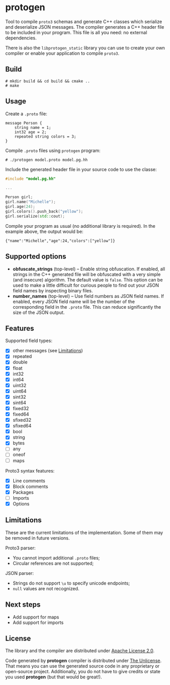 # protogen

Tool to compile ``proto3`` schemas and generate C++ classes which serialize and deserialize JSON messages. The compiler generates a C++ header file to be included in your program. This file is all you need: no external dependencies.

There is also the ``libprotogen_static`` library you can use to create your own compiler or enable your application to compile ``proto3``.

## Build

```
# mkdir build && cd build && cmake ..
# make
```

## Usage

Create a ``.proto`` file:

```
message Person {
    string name = 1;
    int32 age = 2;
    repeated string colors = 3;
}
```

Compile ``.proto`` files using ``protogen`` program:

```
# ./protogen model.proto model.pg.hh
```

Include the generated header file in your source code to use the classe:

```c++
#include "model.pg.hh"

...

Person girl;
girl.name("Michelle");
girl.age(24);
girl.colors().push_back("yellow");
girl.serialize(std::cout);

```

Compile your program as usual (no additional library is required). In the example above, the output would be:

```
{"name":"Michelle","age":24,"colors":["yellow"]}
```

## Supported options

* **obfuscate_strings** (top-level) &ndash; Enable string obfuscation. If enabled, all strings in the C++ generated file will be obfuscated with a very simple (and insecure) algorithm. The default value is `false`. This option can be used to make a little difficult for curious people to find out your JSON field names by inspecting binary files.
* **number_names** (top-level) &ndash; Use field numbers as JSON field names. If enabled, every JSON field name will be the number of the corresponding field in the `.proto` file. This can reduce significantly the size of the JSON output.

## Features

Supported field types:
- [x] other messages (see [Limitations](#Limitations))
- [x] repeated
- [x] double
- [x] float
- [x] int32
- [x] int64
- [x] uint32
- [x] uint64
- [x] sint32
- [x] sint64
- [x] fixed32
- [x] fixed64
- [x] sfixed32
- [x] sfixed64
- [x] bool
- [x] string
- [x] bytes
- [ ] any
- [ ] oneof
- [ ] maps

Proto3 syntax features:
- [x] Line comments
- [x] Block comments
- [x] Packages
- [ ] Imports
- [x] Options

## Limitations

These are the current limitations of the implementation. Some of them may be removed in future versions.

Proto3 parser:
- You cannot import additional ``.proto`` files;
- Circular references are not supported;

JSON parser:
- Strings do not support ``\u`` to specify unicode endpoints;
- ``null`` values are not recognized.

## Next steps

- Add support for maps
- Add support for imports

## License

The library and the compiler are distributed under [Apache License 2.0](http://www.apache.org/licenses/LICENSE-2.0).

Code generated by **protogen** compiler is distributed under [The Unlicense](http://unlicense.org). That means you can use the generated source code in any proprietary or open-source project. Additionally, you do not have to give credits or state you used **protogen** (but that would be great!).